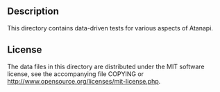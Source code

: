 Description
------------

This directory contains data-driven tests for various aspects of Atanapi.

License
--------

The data files in this directory are distributed under the MIT software
license, see the accompanying file COPYING or
http://www.opensource.org/licenses/mit-license.php.

